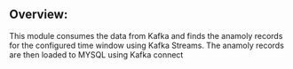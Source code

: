 ## Overview:
This module consumes the data from Kafka and finds the anamoly records for the configured time window using Kafka Streams. The anamoly records are then loaded to MYSQL using Kafka connect
